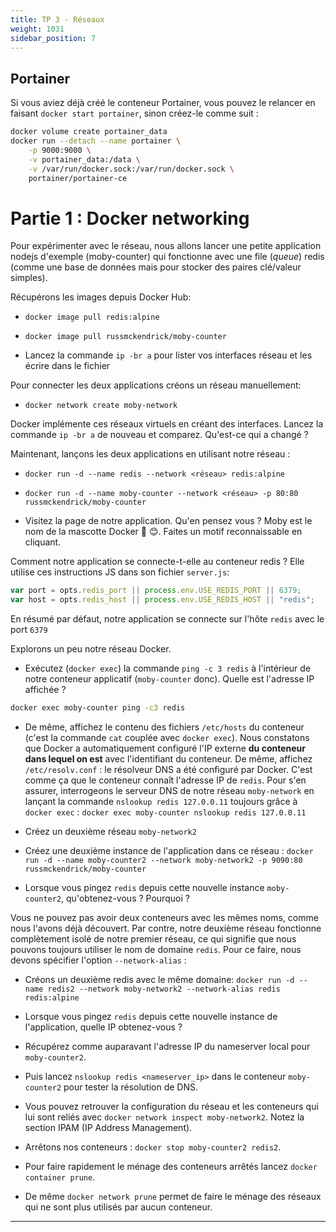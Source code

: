 ```yaml
---
title: TP 3 - Réseaux
weight: 1031
sidebar_position: 7
---
```


<!--
#TODO
# change network name to moby-network and add a schematics for clarity
# Add explanation on redis functionning (in RAM db => create a dump.rdb file only used when restarted) : https://redis.io/topics/persistence
# Redis need to restart to update from file stored in volume.
-->

## Portainer

<!-- - Pour visualiser aisément notre environnement docker au fur et à mesure de nos TPs nous allons charger une interface web d'administration docker appelée `portainer` et qui s'installe elle-même avec Docker. -->

Si vous aviez déjà créé le conteneur Portainer, vous pouvez le relancer en faisant `docker start portainer`, sinon créez-le comme suit :

```bash
docker volume create portainer_data
docker run --detach --name portainer \
    -p 9000:9000 \
    -v portainer_data:/data \
    -v /var/run/docker.sock:/var/run/docker.sock \
    portainer/portainer-ce
```

<!-- - Remarque sur la commande précédente : pour que Portainer puisse fonctionner et contrôler Docker lui-même depuis l'intérieur du conteneur il est nécessaire de lui donner accès au socket de l'API Docker de l'hôte grâce au paramètre `--mount` ci-dessus. -->

<!-- - Visitez ensuite la page [http://localhost:9000](http://localhost:9000) pour accéder à l'interface.
- Créez votre user admin avec le formulaire.
- Explorez l'interface de Portainer.
- Créez un conteneur -->

# Partie 1 : Docker networking

Pour expérimenter avec le réseau, nous allons lancer une petite application nodejs d'exemple (moby-counter) qui fonctionne avec une file (_queue_) redis (comme une base de données mais pour stocker des paires clé/valeur simples).

Récupérons les images depuis Docker Hub:

- `docker image pull redis:alpine`
- `docker image pull russmckendrick/moby-counter`

- Lancez la commande `ip -br a` pour lister vos interfaces réseau et les écrire dans le fichier

Pour connecter les deux applications créons un réseau manuellement:

- `docker network create moby-network`

Docker implémente ces réseaux virtuels en créant des interfaces. Lancez la commande `ip -br a` de nouveau et comparez. Qu'est-ce qui a changé ?

Maintenant, lançons les deux applications en utilisant notre réseau :

- `docker run -d --name redis --network <réseau> redis:alpine`
- `docker run -d --name moby-counter --network <réseau> -p 80:80 russmckendrick/moby-counter`

- Visitez la page de notre application. Qu'en pensez vous ? Moby est le nom de la mascotte Docker 🐳 😊. Faites un motif reconnaissable en cliquant.

Comment notre application se connecte-t-elle au conteneur redis ? Elle utilise ces instructions JS dans son fichier `server.js`:

```javascript
var port = opts.redis_port || process.env.USE_REDIS_PORT || 6379;
var host = opts.redis_host || process.env.USE_REDIS_HOST || "redis";
```

En résumé par défaut, notre application se connecte sur l'hôte `redis` avec le port `6379`

Explorons un peu notre réseau Docker.

- Exécutez (`docker exec`) la commande `ping -c 3 redis` à l'intérieur de notre conteneur applicatif (`moby-counter` donc). Quelle est l'adresse IP affichée ?

```bash
docker exec moby-counter ping -c3 redis
```

- De même, affichez le contenu des fichiers `/etc/hosts` du conteneur (c'est la commande `cat` couplée avec `docker exec`). Nous constatons que Docker a automatiquement configuré l'IP externe **du conteneur dans lequel on est** avec l'identifiant du conteneur. De même, affichez `/etc/resolv.conf` : le résolveur DNS a été configuré par Docker. C'est comme ça que le conteneur connaît l'adresse IP de `redis`. Pour s'en assurer, interrogeons le serveur DNS de notre réseau `moby-network` en lançant la commande `nslookup redis 127.0.0.11` toujours grâce à `docker exec` :
  `docker exec moby-counter nslookup redis 127.0.0.11`

- Créez un deuxième réseau `moby-network2`
- Créez une deuxième instance de l'application dans ce réseau : `docker run -d --name moby-counter2 --network moby-network2 -p 9090:80 russmckendrick/moby-counter`
- Lorsque vous pingez `redis` depuis cette nouvelle instance `moby-counter2`, qu'obtenez-vous ? Pourquoi ?

Vous ne pouvez pas avoir deux conteneurs avec les mêmes noms, comme nous l'avons déjà découvert.
Par contre, notre deuxième réseau fonctionne complètement isolé de notre premier réseau, ce qui signifie que nous pouvons toujours utiliser le nom de domaine `redis`. Pour ce faire, nous devons spécifier l'option `--network-alias` :

- Créons un deuxième redis avec le même domaine: `docker run -d --name redis2 --network moby-network2 --network-alias redis redis:alpine`

- Lorsque vous pingez `redis` depuis cette nouvelle instance de l'application, quelle IP obtenez-vous ?

- Récupérez comme auparavant l'adresse IP du nameserver local pour `moby-counter2`.

- Puis lancez `nslookup redis <nameserver_ip>` dans le conteneur `moby-counter2` pour tester la résolution de DNS.

- Vous pouvez retrouver la configuration du réseau et les conteneurs qui lui sont reliés avec `docker network inspect moby-network2`.
  Notez la section IPAM (IP Address Management).

- Arrêtons nos conteneurs : `docker stop moby-counter2 redis2`.

- Pour faire rapidement le ménage des conteneurs arrêtés lancez `docker container prune`.

- De même `docker network prune` permet de faire le ménage des réseaux qui ne sont plus utilisés par aucun conteneur.

---
